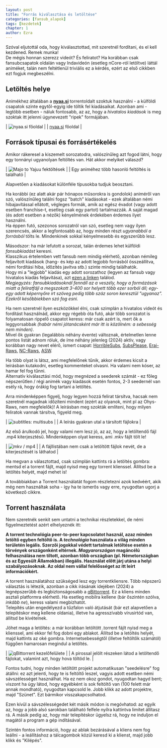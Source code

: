 ```yaml
---
layout: post
title: "Forrás kiválasztása és letöltése"
categories: [fansub_alapok]
tags: [kezdetek]
chapter: 1
author: Ezra
---
```


Szóval eljutottál oda, hogy kiválasztottad, mit szeretnél fordítani, és el kell kezdened. Remek munka!  
De mégis honnan szerezz videót? És feliratot? Ha korábban csak fansubcsapatok oldalán vagy Indavideón (esetleg nCore-ról letöltve) láttál animéket, talán nem feltétlenül triviális ez a kérdés, ezért az első cikkben ezt fogjuk megbeszélni.



## Letöltés helye

Animékhez általában a [**nyaa.si**](https://nyaa.si/) torrentoldalt szoktuk használni - a külföldi csapatok szinte egytől-egyig ide töltik fel kiadásaikat.
Azonban ami - legtöbb esetben - náluk fontosabb, az az, hogy a *hivatalos kiadások* is meg szoktak itt jelenni úgynevezett "ripek" formájában.

| ![nyaa.si főoldal](https://files.catbox.moe/t7kae4.png) |
| [nyaa.si](https://nyaa.si/) főoldal |


## Források típusai és forrásértékelés
Amikor rákeresel a kiszemelt sorozatodra, valószínűleg azt fogod látni, hogy egy tonnányi ugyanolyan feltöltés van. Hát akkor melyiket válaszd?

| ![Majo to Yajuu fektöltések](https://files.catbox.moe/d6fpki.png) |
| Egy animéhez több hasonló feltöltés is található |

Alapvetően a kiadásokat különféle típusokba tudjuk beosztani.

Ha korábbi (ez alatt akár pár hónapos műsorokra is gondolok) animéről van szó, valószínűleg találni fogsz "batch" kiadásokat - ezek általában némi hibajavítással ellátott, végleges formák, amik az egész évadot (vagy adott esetben franchise-t,
esetleg csak egy partot) tartalmazzák. A saját magad (és adott esetben a nézők) kényelmének érdekében érdemes ilyet használni.  
Ha éppen futó, szezonos sorozatról van szó, esetleg nem vagy ilyen szerencsés, akkor a legfontosabb az, hogy minden részt *ugyanabból a forrásból* tölts le. Mindenkinek sokkal kényelmesebb és egyszerűbb lesz.

Másodszor: ha már lefutott a sorozat, talán érdemes lehet külföldi *fansubkiadást* keresni.  
Klasszikus értelemben vett fansub nem mindig elérhető, azonban némileg feljavított kiadások (hang- és kép az adott legjobb forrásból összeállítva, némi fordítási hiba, időzítés javítva stb.) szinte mindig találhatók.  
Hogy mi a "legjobb" kiadás egy adott sorozathoz (legyen az fansub vagy hivatalos kiadás feljavítása), azt [ezen a linken](https://index.fansubcar.tel/) találod.  
*Megjegyzés: fansubkiadásoknál fennáll az a veszély, hogy a formázások miatt a feliratfájl a megszokott 3-400 sor helyett több ezer sorból áll; egy-egy adott képernyőre írt szöveg pedig több száz soron keresztül "ugyanaz".
Ezekről későbbiekben szó fog esni.*

Ha nem szeretnél ilyen eszközökkel élni, csak szimplán a hivatalos videót és fordítást használnád, akkor egy régebb óta futó, akár több sorozatot is folyamatosan rippelő csapatot keress:
már csak azért is, mert ők a leggyorsabbak *(habár némi jótanácsként már itt is közölném: a sebesség nem minden)*.  
Mivel ők gyakran (legalábbis néhány évente) változnak, értelmetlen lenne pontos listát adnom róluk, de íme néhány jelenleg (2024) aktív, vagy korábban nagy nevet elérő, ismert csapat:
[HorribleSubs](https://horriblesubs.eu/), [SubsPlease](https://subsplease.org/), [Erai-Raws](https://www.erai-raws.info/), [NC-Raws](https://nyaa.si/user/BraveSail), [ASW](https://nyaa.si/user/AkihitoSubsWeeklies).

Ha több olyat is látsz, ami megfelelőnek tűnik, akkor érdemes kicsit a leírásban kutakodni, esetleg kommenteket olvasni. Ha valami nem kóser, az hamar fel fog tűnni.  
Alternatív kiválasztási mód, hogy megnézed a seederek számát - ez főleg népszerűtlen / régi animék vagy kiadások esetén fontos, 2-3 seedernél van esély rá, hogy órákig fog tartani a letöltés.

Arra mindenképpen figyelj, hogy legyen hozzá felirat társítva, hacsak nem szeretnél magadnak időzíteni mindent (ezért az olyanok, mint pl az Ohys-Raws, nem megfelelők)!
A leírásban meg szokták említeni, hogy milyen feliratok vannak társítva, figyeld meg.

| ![subtitles: multisubs](https://files.catbox.moe/d7e4me.png) |
| A leírás gyakran utal a társított fájlokra |

Az első árulkodó jel, hogy valami nem lesz jó, az az, hogy a letöltendő fájl .mp4 kiterjesztésű. Mindenképpen olyat keress, ami .mkv fájlt tölt le!

| ![mkv / mp4](https://files.catbox.moe/wra6hb.png) |
| A fájllistában nem csak a letöltött fájlok nevét, de a kiterjesztését is láthatod |

Ha megvan a választottad, csak szimplán kattints rá a letöltés gombra: mentsd el a torrent fájlt, majd nyisd meg egy torrent klienssel. Állítsd be a letöltés helyét, majd mehet is!

A továbbiakban a Torrent használatát fogom részletezni azok kedvéért, akik még nem használtak soha - így ha te ismerős vagy erre, nyugodtan ugorj a következő cikkre.



## Torrent használata

Nem szeretnék senkit sem untatni a technikai részletekkel, de némi figyelmeztetést azért elhelyeznék itt:

**A torrent technológia peer-to-peer kapcsolatot használ, azaz minden letöltő egyben feltöltő is. A *technológia* használata a világ minden területén legális.
Szerzői jogokkal védett tartalmak letöltése esetén a törvények országonként eltérnek. *Magyarországon* magáncélú felhasználása nem tiltott, azonban több országban (pl. Németországban és az Egyesült Államokban) illegális.
Használat előtt járj utána a helyi szabályozásoknak. Az oldal nem vállal felelősséget az itt leírt információkért.**

A torrent használatához szükséged lesz egy torrentkliensre. Több népszerű választás is létezik, azonban a cikk írásának idejében (2024) a legnépszerűbb és legbiztonságosabb a [qBittorrent](https://www.qbittorrent.org/).
Ez a kliens minden asztali platformra elérhető. Ha esetleg mobilra kellene (bár őszintén szólva, *inkább ne*), keress valami megbízhatót.  
Telepítés után engedélyezd a tűzfalon való átjutását (bár ezt alapvetően a telepítéskor meg kellene oldania), illetve ha agresszívabb vírusirtód van, állítsd be kivételnek.

Jöhet maga a letöltés: a már korábban letöltött .torrent fájlt nyisd meg a klienssel, ami ekkor fel fog dobni egy ablakot.
Állítsd be a letöltés helyét, majd kattints az oké gombra. Internetsebességtől (illetve feltöltők számától) függően hamarosan megindul a letöltés.

| ![qBittorrent kezelőfelülete](https://files.catbox.moe/84u58k.png) |
| A pirossal jelölt részeken látod a letöltendő fájlokat, valamint azt, hogy hova töltöd le. |

Fontos tudni, hogy minden letöltött projekt automatikusan "seedelésre" fog átállni: ez azt jelenti, hogy te is feltöltő leszel, vagyis adott esetben némi sávszélességet használhat. Ha ez nem okoz gondot, nyugodtan hagyd bent; viszont ha úgy látod, hogy
egyébként is sok feltöltő van (100 felett már annak mondható), nyugodtan kapcsold le. Jobb klikk az adott projektre, majd "Szünet". Ezt bármikor visszakapcsolhatod.

Ezen kívül a sávszélességedet két másik módon is megóvhatod: az egyik az, hogy a jobb alsó sarokban található felfele nyílra kattintva limitet állítasz rá. A másik pedig az, hogy már telepítéskor ügyelsz rá, hogy ne induljon el magától a program a gép indításával.

Szintén fontos információ, hogy az ablak bezárásával a kliens nem fog leállni - a leállításhoz a tálcagombok közül keresd ki a klienst, majd jobb klikk és "Kilépés".
